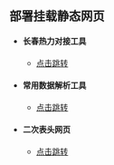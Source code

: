 ## 部署挂载静态网页
+ #### 长春热力对接工具
  + [点击跳转](https://ryoth13.github.io/parsedatatool/CCRL.html)
+ #### 常用数据解析工具
  + [点击跳转](https://ryoth13.github.io/parsedatatool/tool.html)
+ #### 二次表头网页
  + [点击跳转](https://ryoth13.github.io/parsedatatool/ecbt.html)
